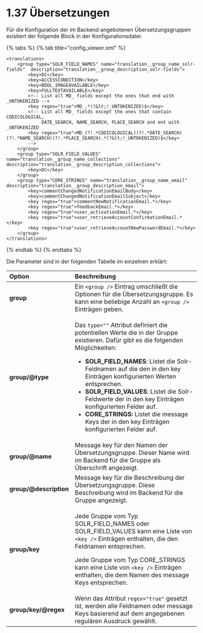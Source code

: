 # 1.37 Übersetzungen

Für die Konfiguration der im Backend angebotenen Übersetzungsgruppen existiert der folgende Block in der Konfigurationsdatei:

{% tabs %}
{% tab title="config\_viewer.xml" %}
```markup
<translations>
    <group type="SOLR_FIELD_NAMES" name="translation__group_name_solr-fields"  description="translation__group_description_solr-fields">
        <key>DC</key>
        <key>ACCESSCONDITION</key>
        <key>BOOL_IMAGEAVAILABLE</key>
        <key>FULLTEXTAVAILABLE</key>
        <!-- List all MD_ fields except the ones that end with _UNTOKENIZED -->
        <key regex="true">MD_.*(?&lt;!_UNTOKENIZED)$</key>
        <!-- List all MD_ fields except the ones that contain CODICOLOGICAL,
             DATE_SEARCH, NAME_SEARCH, PLACE_SEARCH and ent with _UNTOKENIZED
        <key regex="true">MD_(?!.*CODICOLOGICAL)(?!.*DATE_SEARCH)(?!.*NAME_SEARCH)(?!.*PLACE_SEARCH).*(?&lt;!_UNTOKENIZED)$</key>
        -->
    </group>
    <group type="SOLR_FIELD_VALUES" name="translation__group_name_collections"  description="translation__group_description_collections">
        <key>DC</key>
    </group>
    <group type="CORE_STRINGS" name="translation__group_name_email" description="translation__group_description_email">
        <key>commentChangedNotificationEmailBody</key>
        <key>commentChangedNotificationEmailSubject</key>
        <key regex="true">commentNewNotificationEmail.*</key>
        <key regex="true">feedbackEmail.*</key>
        <key regex="true">user_activationEmail.*</key>
        <key regex="true">user_retrieveAccountConfirmationEmail.*</key>
        <key regex="true">user_retrieveAccountNewPasswordEmail.*</key>
    </group>
</translations>

```
{% endtab %}
{% endtabs %}

Die Parameter sind in der folgenden Tabelle im einzelnen erklärt:

<table>
  <thead>
    <tr>
      <th style="text-align:left">Option</th>
      <th style="text-align:left">Beschreibung</th>
    </tr>
  </thead>
  <tbody>
    <tr>
      <td style="text-align:left"><b>group</b>
      </td>
      <td style="text-align:left">Ein <code>&lt;group /&gt;</code> Eintrag umschlie&#xDF;t die Optionen f&#xFC;r
        die &#xDC;bersetzungsgruppe. Es kann eine beliebige Anzahl an <code>&lt;group /&gt;</code> Eintr&#xE4;gen
        geben.</td>
    </tr>
    <tr>
      <td style="text-align:left"><b>group/@type</b>
      </td>
      <td style="text-align:left">
        <p>Das <code>type=&quot;&quot;</code> Attribut definiert die potentiellen Werte
          die in der Gruppe existieren. Daf&#xFC;r gibt es die folgenden M&#xF6;glichkeiten:</p>
        <ul>
          <li><b>SOLR_FIELD_NAMES</b><em>: </em> Listet die Solr-Feldnamen auf die den
            in den key Eintr&#xE4;gen konfigurierten Werten entsprechen.</li>
          <li><b>SOLR_FIELD_VALUES</b>: Listet die Solr-Feldwerte der in den key Eintr&#xE4;gen
            konfigurierten Felder auf.</li>
          <li><b>CORE_STRINGS:</b> Listet die message Keys der in den key Eintr&#xE4;gen
            konfigurierten Felder auf.</li>
        </ul>
      </td>
    </tr>
    <tr>
      <td style="text-align:left"><b>group/@name</b>
      </td>
      <td style="text-align:left">Message key f&#xFC;r den Namen der &#xDC;bersetzungsgruppe. Dieser Name
        wird im Backend f&#xFC;r die Gruppe als &#xDC;berschrift angezeigt.</td>
    </tr>
    <tr>
      <td style="text-align:left"><b>group/@description</b>
      </td>
      <td style="text-align:left">Message key f&#xFC;r die Beschreibung der &#xDC;bersetzungsgruppe. Diese
        Beschreibung wird im Backend f&#xFC;r die Gruppe angezeigt.</td>
    </tr>
    <tr>
      <td style="text-align:left"><b>group/key</b>
      </td>
      <td style="text-align:left">
        <p>Jede Gruppe vom Typ SOLR_FIELD_NAMES oder SOLR_FIELD_VALUES kann eine
          Liste von <code>&lt;key /&gt;</code> Eintr&#xE4;gen enthalten, die den Feldnamen
          entsprechen.</p>
        <p>Jede Gruppe vom Typ CORE_STRINGS kann eine Liste von <code>&lt;key /&gt;</code> Eintr&#xE4;gen
          enthalten, die dem Namen des message Keys entsprechen.</p>
      </td>
    </tr>
    <tr>
      <td style="text-align:left"><b>group/key/@regex</b>
      </td>
      <td style="text-align:left">Wenn das Attribut <code>regex=&quot;true&quot;</code> gesetzt ist, werden
        alle Feldnamen oder message Keys basierend auf dem angegebenen regul&#xE4;ren
        Ausdruck gew&#xE4;hlt.</td>
    </tr>
  </tbody>
</table>



